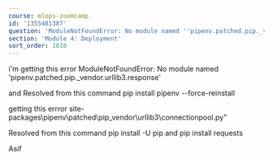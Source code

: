 ```yaml
---
course: mlops-zoomcamp
id: '1355481387'
question: 'ModuleNotFoundError: No module named ''pipenv.patched.pip._vendor.urllib3.response'''
section: 'Module 4: Deployment'
sort_order: 1810
---
```


i'm getting this error ModuleNotFoundError: No module named 'pipenv.patched.pip._vendor.urllib3.response'

and Resolved from this command pip install pipenv --force-reinstall

getting this errror site-packages\pipenv\patched\pip\_vendor\urllib3\connectionpool.py"

Resolved from this command pip install -U pip and pip install requests

Asif

